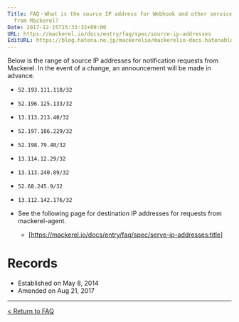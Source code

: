 ```yaml
---
Title: FAQ・What is the source IP address for Webhook and other services’ alert notifications
  from Mackerel?
Date: 2017-12-15T15:33:32+09:00
URL: https://mackerel.io/docs/entry/faq/spec/source-ip-addresses
EditURL: https://blog.hatena.ne.jp/mackerelio/mackerelio-docs.hatenablog.mackerel.io/atom/entry/8599973812326832232
---
```


Below is the range of source IP addresses for notification requests from Mackerel. In the event of a change, an announcement will be made in advance.

  * `52.193.111.118/32`
  * `52.196.125.133/32`
  * `13.113.213.40/32`
  * `52.197.186.229/32`
  * `52.198.79.40/32`
  * `13.114.12.29/32`
  * `13.113.240.89/32`
  * `52.68.245.9/32`
  * `13.112.142.176/32`

* See the following page for destination IP addresses for requests from mackerel-agent.
  * [https://mackerel.io/docs/entry/faq/spec/serve-ip-addresses:title]

# Records
* Established on May 8, 2014
* Amended on Aug 21, 2017

---

[< Return to FAQ](https://mackerel.io/docs/entry/faq)
